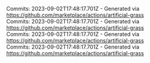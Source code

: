 Commits: 2023-09-02T17:48:17.701Z - Generated via https://github.com/marketplace/actions/artificial-grass
<br>
Commits: 2023-09-02T17:48:17.701Z - Generated via https://github.com/marketplace/actions/artificial-grass
<br>
Commits: 2023-09-02T17:48:17.701Z - Generated via https://github.com/marketplace/actions/artificial-grass
<br>
Commits: 2023-09-02T17:48:17.701Z - Generated via https://github.com/marketplace/actions/artificial-grass
<br>
